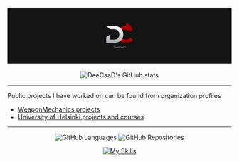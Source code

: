 <div align="center">

  ![banner](https://raw.githubusercontent.com/DeeCaaD/deecaad/main/DeeCaad_youtube_LinkedIn_banner.jpg)
  
  ![DeeCaaD's GitHub stats](https://github-readme-stats.vercel.app/api?username=DeeCaaD&theme=dark&show_icons=true&include_all_commits=true&count_private=true)
</div>

---

Public projects I have worked on can be found from organization profiles
- [WeaponMechanics projects](https://github.com/WeaponMechanics)
- [University of Helsinki projects and courses](https://github.com/Perttu-Kangas)

---

<div align="center">
  
  ![GitHub Languages](https://api.githubtrends.io/user/svg/DeeCaaD/langs?time_range=one_year&loc_metric=added&theme=dark)
  ![GitHub Repositories](https://api.githubtrends.io/user/svg/DeeCaaD/repos?time_range=one_year&group=other&loc_metric=added&theme=dark)

  [![My Skills](https://skillicons.dev/icons?i=java,kotlin,js,py,react,docker,postgresql,mongodb)](https://skillicons.dev)
</div>
